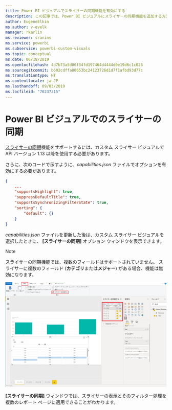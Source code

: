 ```yaml
---
title: Power BI ビジュアルでスライサーの同期機能を有効にする
description: この記事では、Power BI ビジュアルにスライサーの同期機能を追加する方法を説明します。
author: EugeneElkin
ms.author: v-evelk
manager: rkarlin
ms.reviewer: sranins
ms.service: powerbi
ms.subservice: powerbi-custom-visuals
ms.topic: conceptual
ms.date: 06/18/2019
ms.openlocfilehash: 4d7b73a5d06f34fd197464d4444d0e19d6c1c026
ms.sourcegitcommit: b602cdffa80653bc24123726d1d7f1afbd93d77c
ms.translationtype: HT
ms.contentlocale: ja-JP
ms.lasthandoff: 09/03/2019
ms.locfileid: "70237215"
---
```

# <a name="sync-slicers-in-power-bi-visuals"></a>Power BI ビジュアルでのスライサーの同期

[スライサーの同期](https://docs.microsoft.com/power-bi/desktop-slicers)機能をサポートするには、カスタム スライサー ビジュアルで API バージョン 1.13 以降を使用する必要があります。

さらに、次のコードで示すように、*capabilities.json* ファイルでオプションを有効にする必要があります。

```json
{
    ...
    "supportsHighlight": true,
    "suppressDefaultTitle": true,
    "supportsSynchronizingFilterState": true,
    "sorting": {
        "default": {}
    }
}
```

*capabilities.json* ファイルを更新した後は、カスタム スライサー ビジュアルを選択したときに、 **[スライサーの同期]** オプション ウィンドウを表示できます。

> [!NOTE]
> スライサーの同期機能では、複数のフィールドはサポートされていません。 スライサーに複数のフィールド (**カテゴリ**または**メジャー**) がある場合、機能は無効になります。

![[スライサーの同期] ウィンドウ](./media/sync-slicers-panel.png)

**[スライサーの同期]** ウィンドウでは、スライサーの表示とそのフィルター処理を複数のレポート ページに適用できることがわかります。
